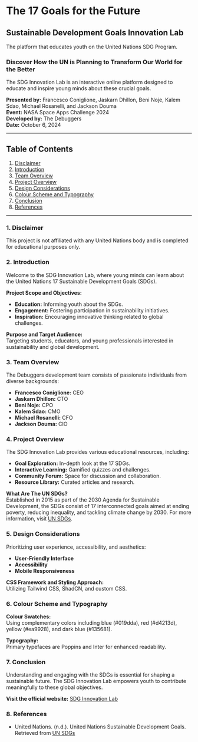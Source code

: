 # The 17 Goals for the Future
## Sustainable Development Goals Innovation Lab

The platform that educates youth on the United Nations SDG Program.

### Discover How the UN is Planning to Transform Our World for the Better

The SDG Innovation Lab is an interactive online platform designed to educate and inspire young minds about these crucial goals.

**Presented by:** Francesco Coniglione, Jaskarn Dhillon, Beni Noje, Kalem Sdao, Michael Rosanelli, and Jackson Douma  
**Event:** NASA Space Apps Challenge 2024  
**Developed by:** The Debuggers  
**Date:** October 6, 2024  

---

## Table of Contents
1. [Disclaimer](#disclaimer)
2. [Introduction](#introduction)
3. [Team Overview](#team-overview)
4. [Project Overview](#project-overview)
5. [Design Considerations](#design-considerations)
6. [Colour Scheme and Typography](#colour-scheme-and-typography)
7. [Conclusion](#conclusion)
8. [References](#references)

---

### 1. Disclaimer
This project is not affiliated with any United Nations body and is completed for educational purposes only.

### 2. Introduction
Welcome to the SDG Innovation Lab, where young minds can learn about the United Nations 17 Sustainable Development Goals (SDGs).

**Project Scope and Objectives:**
- **Education:** Informing youth about the SDGs.
- **Engagement:** Fostering participation in sustainability initiatives.
- **Inspiration:** Encouraging innovative thinking related to global challenges.

**Purpose and Target Audience:**  
Targeting students, educators, and young professionals interested in sustainability and global development.

### 3. Team Overview
The Debuggers development team consists of passionate individuals from diverse backgrounds:
- **Francesco Coniglione:** CEO
- **Jaskarn Dhillon:** CTO
- **Beni Noje:** CPO
- **Kalem Sdao:** CMO
- **Michael Rosanelli:** CFO
- **Jackson Douma:** CIO

### 4. Project Overview
The SDG Innovation Lab provides various educational resources, including:
- **Goal Exploration:** In-depth look at the 17 SDGs.
- **Interactive Learning:** Gamified quizzes and challenges.
- **Community Forum:** Space for discussion and collaboration.
- **Resource Library:** Curated articles and research.

**What Are The UN SDGs?**  
Established in 2015 as part of the 2030 Agenda for Sustainable Development, the SDGs consist of 17 interconnected goals aimed at ending poverty, reducing inequality, and tackling climate change by 2030. For more information, visit [UN SDGs](https://sdgs.un.org/).

### 5. Design Considerations
Prioritizing user experience, accessibility, and aesthetics:
- **User-Friendly Interface**
- **Accessibility**
- **Mobile Responsiveness**

**CSS Framework and Styling Approach:**  
Utilizing Tailwind CSS, ShadCN, and custom CSS.

### 6. Colour Scheme and Typography
**Colour Swatches:**  
Using complementary colors including blue (#019dda), red (#d4213d), yellow (#ea9928), and dark blue (#135681).

**Typography:**  
Primary typefaces are Poppins and Inter for enhanced readability.

### 7. Conclusion
Understanding and engaging with the SDGs is essential for shaping a sustainable future. The SDG Innovation Lab empowers youth to contribute meaningfully to these global objectives.

**Visit the official website:** [SDG Innovation Lab](www.sdg-innovation-lab.com)

### 8. References
- United Nations. (n.d.). United Nations Sustainable Development Goals. Retrieved from [UN SDGs](https://sdgs.un.org/)
